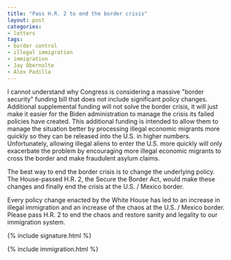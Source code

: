 ```yaml
---
title: "Pass H.R. 2 to end the border crisis"
layout: post
categories:
- letters
tags:
- border control
- illegal immigration
- immigration
- Jay Obernolte
- Alex Padilla
---
```


I cannot understand why Congress is considering a massive "border security" funding bill that does not include significant policy changes. Additional supplemental funding will not solve the border crisis, it will just make it easier for the Biden administration to manage the crisis its failed policies have created. This additional funding is intended to allow them to manage the situation better by processing illegal economic migrants more quickly so they can be released into the U.S. in higher numbers. Unfortunately, allowing illegal aliens to enter the U.S. more quickly will only exacerbate the problem by encouraging more illegal economic migrants to cross the border and make fraudulent asylum claims.

The best way to end the border crisis is to change the underlying policy. The House-passed H.R. 2, the Secure the Border Act, would make these changes and finally end the crisis at the U.S. / Mexico border.

Every policy change enacted by the White House has led to an increase in illegal immigration and an increase of the chaos at the U.S. / Mexico border. Please pass H.R. 2 to end the chaos and restore sanity and legality to our immigration system.

{% include signature.html %}

{% include immigration.html %}
